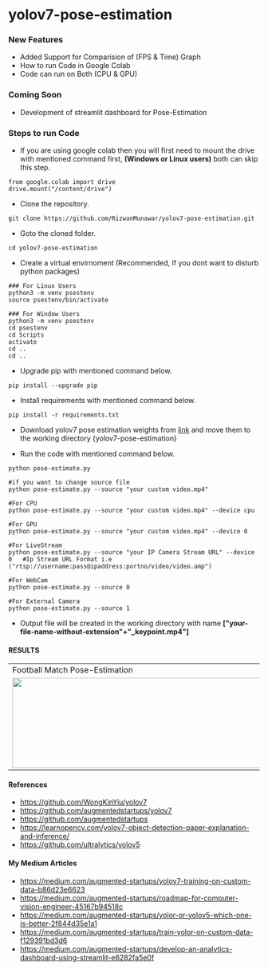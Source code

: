 # yolov7-pose-estimation

### New Features
- Added Support for Comparision of (FPS & Time) Graph
- How to run Code in Google Colab
- Code can run on Both (CPU & GPU)

### Coming Soon
- Development of streamlit dashboard for Pose-Estimation

### Steps to run Code
- If you are using google colab then you will first need to mount the drive with mentioned command first, <b>(Windows or Linux users)</b> both can skip this step.
```
from google.colab import drive
drive.mount("/content/drive")
```
- Clone the repository.
```
git clone https://github.com/RizwanMunawar/yolov7-pose-estimation.git
```

- Goto the cloned folder.
```
cd yolov7-pose-estimation
```

- Create a virtual envirnoment (Recommended, If you dont want to disturb python packages)
```
### For Linux Users
python3 -m venv psestenv
source psestenv/bin/activate

### For Window Users
python3 -m venv psestenv
cd psestenv
cd Scripts
activate
cd ..
cd ..
```

- Upgrade pip with mentioned command below.
```
pip install --upgrade pip
```

- Install requirements with mentioned command below.

```
pip install -r requirements.txt
```

- Download yolov7 pose estimation weights from [link](https://github.com/WongKinYiu/yolov7/releases/download/v0.1/yolov7-w6-pose.pt) and move them to the working directory {yolov7-pose-estimation}


- Run the code with mentioned command below.
```
python pose-estimate.py

#if you want to change source file
python pose-estimate.py --source "your custom video.mp4"

#For CPU
python pose-estimate.py --source "your custom video.mp4" --device cpu

#For GPU
python pose-estimate.py --source "your custom video.mp4" --device 0

#For LiveStream
python pose-estimate.py --source "your IP Camera Stream URL" --device 0   #Ip Stream URL Format i.e ("rtsp://username:pass@ipaddress:portno/video/video.amp")

#For WebCam
python pose-estimate.py --source 0

#For External Camera
python pose-estimate.py --source 1
```

- Output file will be created in the working directory with name <b>["your-file-name-without-extension"+"_keypoint.mp4"]</b>

#### RESULTS

<table>
  <tr>
    <td>Football Match Pose-Estimation</td>
     <td>Cricket Match Pose-Estimation</td>
     <td>FPS and Time Comparision</td>
     <td>Live Stream Pose-Estimation</td>
  </tr>
  <tr>
    <td><img src="https://user-images.githubusercontent.com/62513924/185089411-3f9ae391-ec23-4ca2-aba0-abf3c9991050.png" width=640 height=180></td>
    <td><img src="https://user-images.githubusercontent.com/62513924/185228806-4ba62e7a-12ef-4965-a44a-6b5ba9a3bf28.png" width=640 height=180></td>
    <td><img src="https://user-images.githubusercontent.com/62513924/185324844-20ce3d48-f5f5-4a17-8b62-9b51ab02a716.png" width=640 height=180></td>
    <td><img src="https://user-images.githubusercontent.com/62513924/185587159-6643529c-7840-48d6-ae1d-2d7c27d417ab.png" width=640 height =180></td>
  </tr>
 </table>

#### References
- https://github.com/WongKinYiu/yolov7
- https://github.com/augmentedstartups/yolov7
- https://github.com/augmentedstartups
- https://learnopencv.com/yolov7-object-detection-paper-explanation-and-inference/
- https://github.com/ultralytics/yolov5

#### My Medium Articles
- https://medium.com/augmented-startups/yolov7-training-on-custom-data-b86d23e6623
- https://medium.com/augmented-startups/roadmap-for-computer-vision-engineer-45167b94518c
- https://medium.com/augmented-startups/yolor-or-yolov5-which-one-is-better-2f844d35e1a1
- https://medium.com/augmented-startups/train-yolor-on-custom-data-f129391bd3d6
- https://medium.com/augmented-startups/develop-an-analytics-dashboard-using-streamlit-e6282fa5e0f

